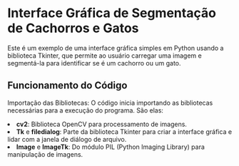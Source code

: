 # Interface Gráfica de Segmentação de Cachorros e Gatos
Este é um exemplo de uma interface gráfica simples em Python usando a biblioteca Tkinter, que permite ao usuário carregar uma imagem e segmentá-la para identificar se é um cachorro ou um gato.

## Funcionamento do Código
Importação das Bibliotecas: O código inicia importando as bibliotecas necessárias para a execução do programa. São elas:

<table>
	<li><b>cv2</b>: Biblioteca OpenCV para processamento de imagens.</li>
	<li><b>Tk</b> e <b>filedialog</b>: Parte da biblioteca Tkinter para criar a interface gráfica e lidar com a janela de diálogo de arquivo.</li>
	<li><b>Image</b> e <b>ImageTk</b>: Do módulo PIL (Python Imaging Library) para manipulação de imagens.</li>
</table>